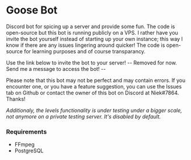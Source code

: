 # Goose Bot #
Discord bot for spicing up a server and provide some fun. The code is open-source but this bot is running publicly on a VPS. I rather have you invite the bot yourself instead of starting up your own instance; this way I know if there are any issues lingering around quicker! The code is open-source for learning purposes and of course transparancy.

Use the link below to invite the bot to your server!
-- Removed for now. Send me a message to access the bot! --

Please note that this bot may not be perfect and may contain errors. If you encounter one, or you have a feature suggestion, you can use the Issues tab on Github or contact the owner of this bot on Discord at Niek#7864. Thanks!

*Additionaly, the levels functionality is under testing under a bigger scale, not anymore on a private testing server. It's disabled by default.*

### Requirements ###
* FFmpeg 
* PostgreSQL

